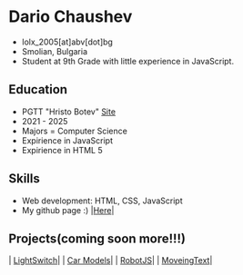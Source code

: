 # Dario Chaushev

- lolx_2005[at]abv[dot]bg
- Smolian, Bulgaria
- Student at 9th Grade with little experience in JavaScript.

## Education
- PGTT "Hristo Botev" [Site](https://pgtt-smolyan.com/)
- 2021 - 2025 
- Majors = Computer Science
- Expirience in JavaScript 
- Expirience in HTML 5

## Skills

 - Web development: HTML, CSS, JavaScript
 - My github page :) |[Here](https://github.com/JustLoLx/JustLoLx.github.io)|

## Projects(coming soon more!!!)

| [LightSwitch](https://justlolx.github.io/LightSwitch/index.html)| 
| [Car Models](https://justlolx.github.io/CarModels/index.html)| 
| [RobotJS](https://JustLoLx.github.io/RobotJs/index.html)|
| [MoveingText](https://justlolx.github.io/MoveingText/)|


